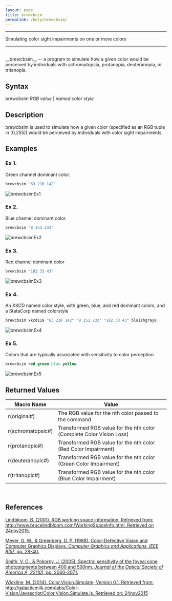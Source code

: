 ```yaml
---
layout: page
title: brewcbsim
permalink: /help/brewcbsim/
---
```


<hr>
Simulating color sight impairments on one or more colors
<hr>

<br>  
__brewcbsim__ -- a program to simulate how a given color would be perceived by individuals with achromatopsia, protanopia, deuteranopia, or tritanopia.
 
## Syntax
 
brewcbsim <em>RGB value</em> \| <em>named color style</em>
 
## Description
 
brewcbsim is used to simulate how a given color (specified as an RGB tuple in [0,255]) would be perceived by individuals with color sight impairments.
 
## Examples
 
### Ex 1.
Green channel dominant color.

```Stata 
brewcbsim "63 210 142"
```

![brewcbsimEx1](../../img/brewcbsimex1.png)

### Ex 2.
Blue channel dominant color.

```Stata 
brewcbsim "8 151 233"
```

![brewcbsimEx2](../../img/brewcbsimex2.png)

### Ex 3. 
Red channel dominant color

```Stata 
brewcbsim "182 33 43"
```   

![brewcbsimEx3](../../img/brewcbsimex3.png)

### Ex 4. 
An XKCD named color style, with green, blue, and red dominant colors, and a StataCorp named colorstyle

```Stata
brewcbsim xkcd119 "63 210 142" "8 151 233" "182 33 43" bluishgray8
```   

![brewcbsimEx4](../../img/brewcbsimex4.png)

### Ex 5.
Colors that are typically associated with sensitivity to color perception

```Stata
brewcbsim red green blue yellow
```

![brewcbsimEx5](../../img/brewcbsimex5.png)

## Returned Values

<table style="width:100%">
<th style="border-top: 1px solid black; border-bottom: 1px solid black">Macro Name</th><th style="border-top: 1px solid black; border-bottom: 1px solid black">Value</th> 
<tr><td>r(original#)</td><td>The RGB value for the nth color passed to the command</td></tr>
<tr><td>r(achromatopsic#)</td><td>Transformed RGB value for the nth color (Complete Color Vision Loss)</td></tr>
<tr><td>r(protanopic#)</td><td>Transformed RGB value for the nth color (Red Color Impairment)</td></tr>
<tr><td>r(deuteranopic#)</td><td>Transformed RGB value for the nth color (Green Color Impairment)</td></tr>
<tr><td style="border-bottom: 1px solid black">r(tritanopic#)</td><td style="border-bottom: 1px solid black">Transformed RGB value for the nth color (Blue Color Impairment)</td></tr>
</table>
<br> 

## References
[Lindbloom, B. (2001).  RGB working space information. Retrieved from: http://www.brucelindbloom.com/WorkingSpaceInfo.html.  Retrieved on 24nov2015.](http://www.brucelindbloom.com/WorkingSpaceInfo.html)

[Meyer, G. W., & Greenberg, D. P. (1988). Color-Defective Vision and Computer Graphics Displays. *Computer Graphics and Applications, IEEE 8(5),* pp. 28-40.](http://www-users.cs.umn.edu/~meyer/papers/meyer-greenberg-cga-1988.pdf)

[Smith, V. C., & Pokorny, J. (2005).  Spectral sensitivity of the foveal cone photopigments between 400 and 500nm.  *Journal of the Optical Society of America A, 22(10),* pp. 2060-2071.](http://macboy.uchicago.edu/~eye1/PDF%20files/Smith%20Pokorny%2075.pdf)

[Wickline, M. (2014).  Color.Vision.Simulate, Version 0.1.  Retrieved from: http://galacticmilk.com/labs/Color-Vision/Javascript/Color.Vision.Simulate.js.  Retrieved on: 24nov2015](http://galacticmilk.com/labs/Color-Vision/Javascript/Color.Vision.Simulate.js)

